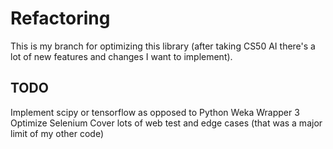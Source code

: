 # Refactoring
This is my branch for optimizing this library (after taking CS50 AI there's a lot of new
features and changes I want to implement).

## TODO
Implement scipy or tensorflow as opposed to Python Weka Wrapper 3
Optimize Selenium
Cover lots of web test and edge cases (that was a major limit of my other code)